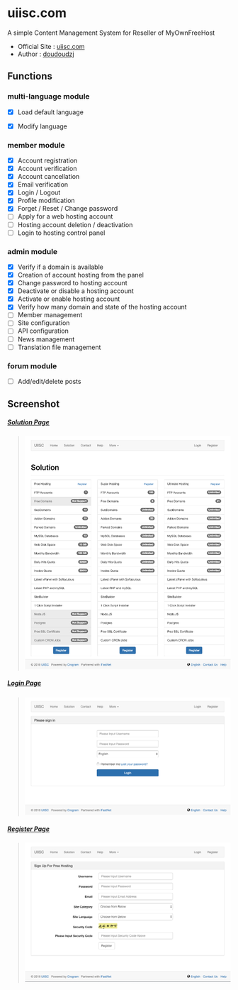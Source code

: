 # uiisc.com

A simple Content Management System for Reseller of MyOwnFreeHost

* Official Site : [uiisc.com](http://uiisc.com "UIISC")
* Author : [doudoudzj](https://github.com/doudoudzj "doudoudzj")

## Functions

### multi-language module

- [x] Load default language

- [x] Modify language


### member module

- [x] Account registration
- [x] Account verification
- [x] Account cancellation
- [x] Email verification
- [x] Login / Logout
- [x] Profile modification
- [x] Forget / Reset / Change password
- [ ] Apply for a web hosting account
- [ ] Hosting account deletion / deactivation
- [ ] Login to hosting control panel

### admin module

- [x] Verify if a domain is available
- [x] Creation of account hosting from the panel
- [x] Change password to hosting account
- [x] Deactivate or disable a hosting account
- [x] Activate or enable hosting account
- [x] Verify how many domain and state of the hosting account
- [ ] Member management
- [ ] Site configuration
- [ ] API configuration
- [ ] News management
- [ ] Translation file management

### forum module

- [ ] Add/edit/delete posts


## Screenshot

##### <u>Solution Page</u>

>
> ![Solution Page](assets/screenshot/solution.png)

##### <u>Login Page</u>

>
> ![Login Page](assets/screenshot/login.png)

##### <u>Register Page</u>

>
> ![Register Page](assets/screenshot/register.png)

